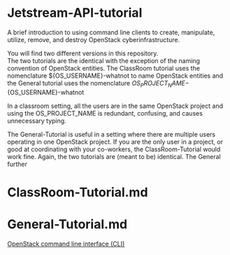 # Jetstream-API-tutorial

A brief introduction to using command line clients to create, manipulate,
utilize, remove, and destroy OpenStack cyberinfrastructure.  

You will find two different 
versions in this repository.  
The two tutorials are the identical with the exception of the naming convention 
of OpenStack entities.
The ClassRoom tutorial uses
the nomenclature ${OS_USERNAME}-whatnot to name OpenStack entities and the General tutorial 
uses the nomenclature ${OS_PROJECT_NAME}-${OS_USERNAME}-whatnot



In a classroom setting, all the users are in the same OpenStack project and using
the OS_PROJECT_NAME is redundant, confusing, and causes unnecessary typing.  

The General-Tutorial is useful
in a setting where there are multiple users operating in one OpenStack project. 
If you are the only user in a project, or good at coordinating with your co-workers, 
the ClassRoom-Tutorial would work fine.  Again, the two tutorials are (meant to be) 
identical.  The General further 

# ClassRoom-Tutorial.md



# General-Tutorial.md


<a href="https://docs.openstack.org/python-openstackclient/latest/">
OpenStack command line interface (CLI)</a> 





